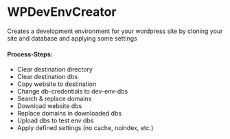 # WPDevEnvCreator
Creates a development environment for your wordpress site by cloning your site and database and applying some settings

#### Process-Steps:
 - Clear destination directory
 - Clear destination dbs
 - Copy website to destination
 - Change db-credentials to dev-env-dbs
 - Search & replace domains
 - Download website dbs
 - Replace domains in downloaded dbs
 - Upload dbs to test env dbs
 - Apply defined settings (no cache, noindex, etc.)